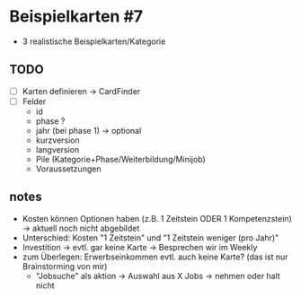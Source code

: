 # Beispielkarten #7

- 3 realistische Beispielkarten/Kategorie

## TODO

- [ ] Karten definieren -> CardFinder
- [ ] Felder
    - id
    - phase ?
    - jahr (bei phase 1) -> optional
    - kurzversion
    - langversion
    - Pile (Kategorie+Phase/Weiterbildung/Minijob)
    - Voraussetzungen

## notes

- Kosten können Optionen haben (z.B. 1 Zeitstein ODER 1 Kompetenzstein) -> aktuell noch nicht abgebildet
- Unterschied: Kosten "1 Zeitstein" und "1 Zeitstein weniger (pro Jahr)"
- Investition -> evtl. gar keine Karte -> Besprechen wir im Weekly
- zum Überlegen: Erwerbseinkommen evtl. auch keine Karte? (das ist nur Brainstorming von mir)
  - "Jobsuche" als aktion -> Auswahl aus X Jobs -> nehmen oder halt nicht

## 
